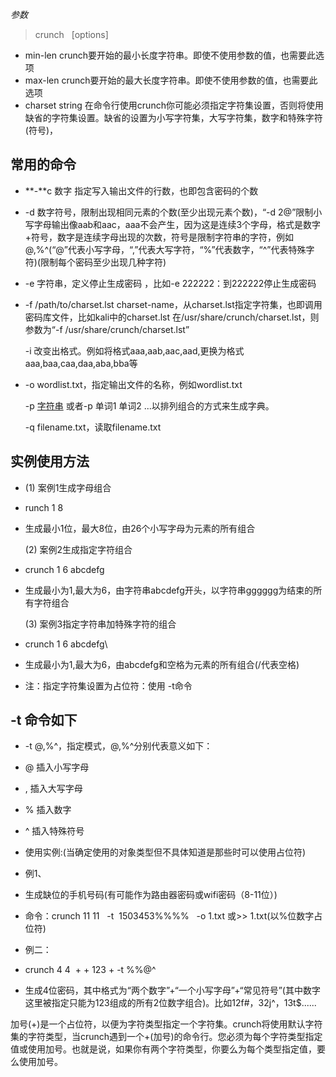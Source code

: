 *参数*

>crunch <min-len> <max-len> [options]

-   min-len crunch要开始的最小长度字符串。即使不使用参数的值，也需要此选项
-   max-len crunch要开始的最大长度字符串。即使不使用参数的值，也需要此选项
-   charset string 在命令行使用crunch你可能必须指定字符集设置，否则将使用缺省的字符集设置。缺省的设置为小写字符集，大写字符集，数字和特殊字符(符号)，

## 常用的命令

-   **-**c 数字 指定写入输出文件的行数，也即包含密码的个数
-   -d 数字符号，限制出现相同元素的个数(至少出现元素个数)，“-d 2@”限制小写字母输出像aab和aac，aaa不会产生，因为这是连续3个字母，格式是数字+符号，数字是连续字母出现的次数，符号是限制字符串的字符，例如@,%^(“@”代表小写字母，“,”代表大写字符，“%”代表数字，“^”代表特殊字符)(限制每个密码至少出现几种字符)
-   -e 字符串，定义停止生成密码 ，比如-e 222222：到222222停止生成密码
-   -f /path/to/charset.lst charset-name，从charset.lst指定字符集，也即调用密码库文件，比如kali中的charset.lst 在/usr/share/crunch/charset.lst，则参数为“-f /usr/share/crunch/charset.lst”
    
    -i 改变出格式。例如将格式aaa,aab,aac,aad,更换为格式aaa,baa,caa,daa,aba,bba等
    
-   -o wordlist.txt，指定输出文件的名称，例如wordlist.txt
    
    -p [字符串](https://so.csdn.net/so/search?q=%E5%AD%97%E7%AC%A6%E4%B8%B2&spm=1001.2101.3001.7020) 或者-p 单词1 单词2 ...以排列组合的方式来生成字典。
    
    -q filename.txt，读取filename.txt
    
## 实例使用方法

-   (1) 案例1生成字母组合
    
-   runch 1 8 
-   生成最小1位，最大8位，由26个小写字母为元素的所有组合
    
    (2) 案例2生成指定字符组合
    
-   crunch 1 6 abcdefg 
-   生成最小为1,最大为6，由字符串abcdefg开头，以字符串gggggg为结束的所有字符组合
    
    (3) 案例3指定字符串加特殊字符的组合
    
-   crunch 1 6 abcdefg\ 
-   生成最小为1,最大为6，由abcdefg和空格为元素的所有组合(/代表空格)
    
-   注：指定字符集设置为占位符：使用 -t命令
## -t 命令如下
    
-   -t @,%^，指定模式，@,%^分别代表意义如下：
    
-   @ 插入小写字母
-   , 插入大写字母
-   % 插入数字
-   ^ 插入特殊符号          
-   使用实例:(当确定使用的对象类型但不具体知道是那些时可以使用占位符)
-   例1、
-   生成缺位的手机号码(有可能作为路由器密码或wifi密码（8-11位）)
-   命令：crunch 11 11   -t  1503453%%%%   -o 1.txt 或>> 1.txt(以%位数字占位符)
-   例二：
-   crunch 4 4  + + 123 + -t %%@^ 
-   生成4位密码，其中格式为“两个数字”+“一个小写字母”+“常见符号”(其中数字这里被指定只能为123组成的所有2位数字组合)。比如12f#，32j^，13t$......
    
 加号(+)是一个占位符，以便为字符类型指定一个字符集。crunch将使用默认字符集的字符类型，当crunch遇到一个+(加号)的命令行。您必须为每个字符类型指定值或使用加号。也就是说，如果你有两个字符类型，你要么为每个类型指定值，要么使用加号。
